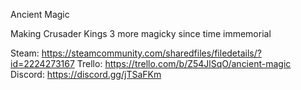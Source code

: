 Ancient Magic

Making Crusader Kings 3 more magicky since time immemorial

Steam: https://steamcommunity.com/sharedfiles/filedetails/?id=2224273167
Trello: https://trello.com/b/Z54JlSqO/ancient-magic
Discord: https://discord.gg/jTSaFKm
